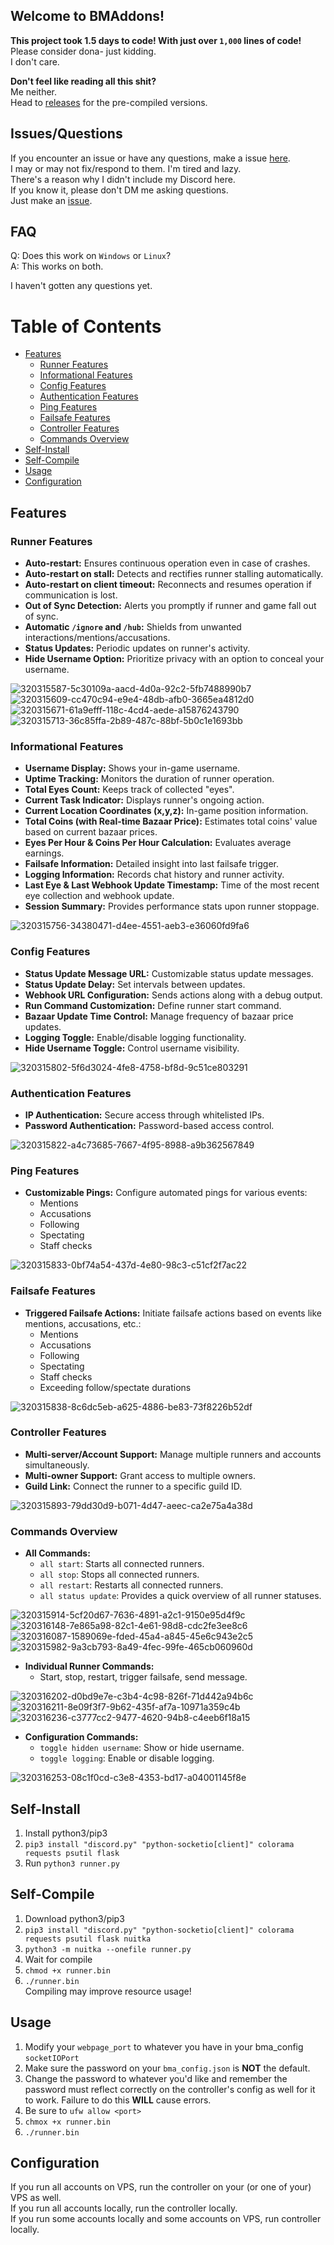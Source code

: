 ## Welcome to BMAddons!

**This project took 1.5 days to code! With just over `1,000` lines of code!**\
Please consider dona- just kidding.\
I don't care.

**Don't feel like reading all this shit?**\
Me neither.\
Head to [releases](https://github.com/retcoob/BMAddons/releases/tag/release-1.0) for the pre-compiled versions.

## Issues/Questions
If you encounter an issue or have any questions, make a issue [here](https://github.com/retcoob/BMAddons/issues).\
I may or may not fix/respond to them. I'm tired and lazy.\
There's a reason why I didn't include my Discord here.\
If you know it, please don't DM me asking questions.\
Just make an [issue](https://github.com/retcoob/BMAddons/issues).

## FAQ
Q: Does this work on `Windows` or `Linux`?\
A: This works on both.

I haven't gotten any questions yet.

# Table of Contents
* [Features](#Features)
  *  [Runner Features](###runner-features)
  *  [Informational Features](###informational-features)
  *  [Config Features](#config-features)
  *  [Authentication Features](#authentication-features)
  *  [Ping Features](#ping-features)
  *  [Failsafe Features](#failsafe-features)
  *  [Controller Features](#controller-features)
  *  [Commands Overview](#commands-overview)
* [Self-Install](#Self-Install)
* [Self-Compile](#Self-Compile)
* [Usage](#Usage)
* [Configuration](#Configuration)

## Features

### Runner Features

- **Auto-restart:** Ensures continuous operation even in case of crashes.
- **Auto-restart on stall:** Detects and rectifies runner stalling automatically.
- **Auto-restart on client timeout:** Reconnects and resumes operation if communication is lost.
- **Out of Sync Detection:** Alerts you promptly if runner and game fall out of sync.
- **Automatic `/ignore` and `/hub`:** Shields from unwanted interactions/mentions/accusations.
- **Status Updates:** Periodic updates on runner's activity.
- **Hide Username Option:** Prioritize privacy with an option to conceal your username.

![320315587-5c30109a-aacd-4d0a-92c2-5fb7488990b7](https://github.com/retcoob/BMAddons/assets/166263898/aeea5bfc-e59a-421a-8d6f-3010ab52d0ea)\
![320315609-cc470c94-e9e4-48db-afb0-3665ea4812d0](https://github.com/retcoob/BMAddons/assets/166263898/440ca379-0392-4cc3-b124-57b79c9b0671)
![320315671-61a9efff-118c-4cd4-aede-a15876243790](https://github.com/retcoob/BMAddons/assets/166263898/7064d10c-3dca-486f-bd84-7016fe0d19aa)\
![320315713-36c85ffa-2b89-487c-88bf-5b0c1e1693bb](https://github.com/retcoob/BMAddons/assets/166263898/46dec70d-9e6b-41f7-9358-78767043defa)


### Informational Features

- **Username Display:** Shows your in-game username.
- **Uptime Tracking:** Monitors the duration of runner operation.
- **Total Eyes Count:** Keeps track of collected "eyes".
- **Current Task Indicator:** Displays runner's ongoing action.
- **Current Location Coordinates (x,y,z):** In-game position information.
- **Total Coins (with Real-time Bazaar Price):** Estimates total coins' value based on current bazaar prices.
- **Eyes Per Hour & Coins Per Hour Calculation:** Evaluates average earnings.
- **Failsafe Information:** Detailed insight into last failsafe trigger.
- **Logging Information:** Records chat history and runner activity.
- **Last Eye & Last Webhook Update Timestamp:** Time of the most recent eye collection and webhook update.
- **Session Summary:** Provides performance stats upon runner stoppage.

![320315756-34380471-d4ee-4551-aeb3-e36060fd9fa6](https://github.com/retcoob/BMAddons/assets/166263898/f776522b-4672-4270-b8d5-966b4f1698f9)

### Config Features

- **Status Update Message URL:** Customizable status update messages.
- **Status Update Delay:** Set intervals between updates.
- **Webhook URL Configuration:** Sends actions along with a debug output.
- **Run Command Customization:** Define runner start command.
- **Bazaar Update Time Control:** Manage frequency of bazaar price updates.
- **Logging Toggle:** Enable/disable logging functionality.
- **Hide Username Toggle:** Control username visibility.

![320315802-5f6d3024-4fe8-4758-bf8d-9c51ce803291](https://github.com/retcoob/BMAddons/assets/166263898/c325b28c-0958-44db-8c4d-e91c5dde9111)

### Authentication Features

- **IP Authentication:** Secure access through whitelisted IPs.
- **Password Authentication:** Password-based access control.

![320315822-a4c73685-7667-4f95-8988-a9b362567849](https://github.com/retcoob/BMAddons/assets/166263898/2f4fea1c-7ea5-43ca-8f47-815c5dbc20cf)

### Ping Features

- **Customizable Pings:** Configure automated pings for various events:
  - Mentions
  - Accusations
  - Following
  - Spectating
  - Staff checks

![320315833-0bf74a54-437d-4e80-98c3-c51cf2f7ac22](https://github.com/retcoob/BMAddons/assets/166263898/df3e28b1-39e7-47b3-944b-5f2c72030fd1)

### Failsafe Features

- **Triggered Failsafe Actions:** Initiate failsafe actions based on events like mentions, accusations, etc.:
  - Mentions
  - Accusations
  - Following
  - Spectating
  - Staff checks
  - Exceeding follow/spectate durations

![320315838-8c6dc5eb-a625-4886-be83-73f8226b52df](https://github.com/retcoob/BMAddons/assets/166263898/10e5d5f1-7a2b-4e16-8e04-49a0e7ae1a90)

### Controller Features

- **Multi-server/Account Support:** Manage multiple runners and accounts simultaneously.
- **Multi-owner Support:** Grant access to multiple owners.
- **Guild Link:** Connect the runner to a specific guild ID.

![320315893-79dd30d9-b071-4d47-aeec-ca2e75a4a38d](https://github.com/retcoob/BMAddons/assets/166263898/af92c19f-63b6-435f-a3c8-02b3c194d315)

### Commands Overview

- **All Commands:**
  - `all start`: Starts all connected runners.
  - `all stop`: Stops all connected runners.
  - `all restart`: Restarts all connected runners.
  - `all status update`: Provides a quick overview of all runner statuses.

![320315914-5cf20d67-7636-4891-a2c1-9150e95d4f9c](https://github.com/retcoob/BMAddons/assets/166263898/e9ad34f8-1fd9-470f-9503-4fb7648317d7)\
![320316148-7e865a98-82c1-4e61-98d8-cdc2fe3ee8c6](https://github.com/retcoob/BMAddons/assets/166263898/16b7bba6-d83f-490e-b480-838a855e84ae)\
![320316087-1589069e-fded-45a4-a845-45e6c943e2c5](https://github.com/retcoob/BMAddons/assets/166263898/ae324d1c-3e51-4f8f-a250-9efaa82d7102)\
![320315982-9a3cb793-8a49-4fec-99fe-465cb060960d](https://github.com/retcoob/BMAddons/assets/166263898/197a245e-817d-49e0-80d2-959df3a1364b)


- **Individual Runner Commands:**
  - Start, stop, restart, trigger failsafe, send message.

![320316202-d0bd9e7e-c3b4-4c98-826f-71d442a94b6c](https://github.com/retcoob/BMAddons/assets/166263898/5b20fe59-dbc4-4392-b608-7af0afcb1b60)\
![320316211-8e09f3f7-9b62-435f-af7a-10971a359c4b](https://github.com/retcoob/BMAddons/assets/166263898/71d85e6c-5e9b-4f9e-a2d2-842094c46dee)\
![320316236-c3777cc2-9477-4620-94b8-c4eeb6f18a15](https://github.com/retcoob/BMAddons/assets/166263898/01a308a8-aeb3-48ea-b3da-65fa301b1502)

- **Configuration Commands:**
  - `toggle hidden username`: Show or hide username.
  - `toggle logging`: Enable or disable logging.

![320316253-08c1f0cd-c3e8-4353-bd17-a04001145f8e](https://github.com/retcoob/BMAddons/assets/166263898/62e49e2d-9705-450f-85d5-d4436dd142a1)

## Self-Install
1. Install python3/pip3
2. `pip3 install "discord.py" "python-socketio[client]" colorama requests psutil flask`
3. Run `python3 runner.py`
## Self-Compile
1. Download python3/pip3
2. `pip3 install "discord.py" "python-socketio[client]" colorama requests psutil flask nuitka`
3. `python3 -m nuitka --onefile runner.py`
4. Wait for compile
5. `chmod +x runner.bin`
6. `./runner.bin`\
Compiling may improve resource usage!
## Usage
1. Modify your `webpage_port` to whatever you have in your bma_config `socketIOPort`
2. Make sure the password on your `bma_config.json` is **NOT** the default.
3. Change the password to whatever you'd like and remember the password must reflect correctly on the controller's config as well for it to work. Failure to do this **WILL** cause errors.
4. Be sure to `ufw allow <port>`
5. `chmox +x runner.bin`
6. `./runner.bin`
## Configuration
If you run all accounts on VPS, run the controller on your (or one of your) VPS as well.\
If you run all accounts locally, run the controller locally.\
If you run some accounts locally and some accounts on VPS, run controller locally.
